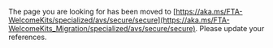 The page you are looking for has been moved to [https://aka.ms/FTA-WelcomeKits/specialized/avs/secure/secure](https://aka.ms/FTA-WelcomeKits_Migration/specialized/avs/secure/secure). Please update your references.
